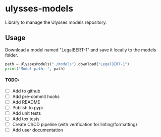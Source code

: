 # ulysses-models

Library to manage the Ulysses models repository.

## Usage

Download a model named "LegalBERT-1" and save it locally to the models folder.

```python
path = UlyssesModels("./models").download("LegalBERT-1")
print("Model path: ", path)
```

#### TODO:
 - [ ] Add to github
 - [ ] Add pre-commit hooks
 - [ ] Add README
 - [ ] Publish to pypi
 - [ ] Add unit tests
 - [ ] Add tox tests
 - [ ] Create CI/CD pipeline (with verification for linting/formatting)
 - [ ] Add user documentation
